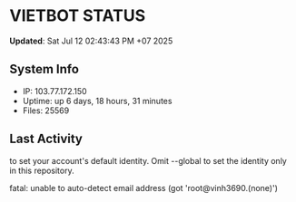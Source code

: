 # VIETBOT STATUS
**Updated**: Sat Jul 12 02:43:43 PM +07 2025

## System Info
- IP: 103.77.172.150
- Uptime: up 6 days, 18 hours, 31 minutes
- Files: 25569

## Last Activity

to set your account's default identity.
Omit --global to set the identity only in this repository.

fatal: unable to auto-detect email address (got 'root@vinh3690.(none)')

